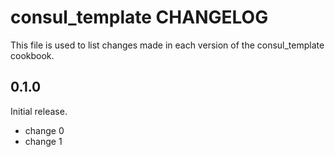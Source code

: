 # consul_template CHANGELOG

This file is used to list changes made in each version of the consul_template cookbook.

## 0.1.0

Initial release.

- change 0
- change 1
